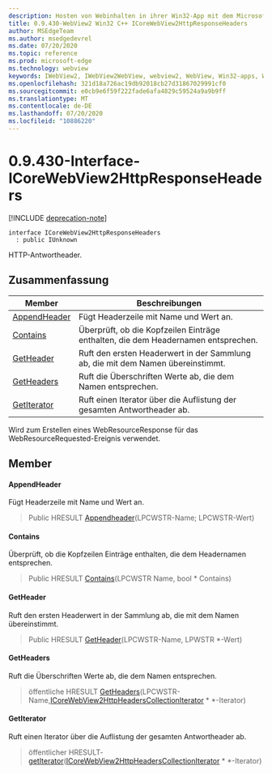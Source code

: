 ```yaml
---
description: Hosten von Webinhalten in ihrer Win32-App mit dem Microsoft Edge WebView2-Steuerelement
title: 0.9.430-WebView2 Win32 C++ ICoreWebView2HttpResponseHeaders
author: MSEdgeTeam
ms.author: msedgedevrel
ms.date: 07/20/2020
ms.topic: reference
ms.prod: microsoft-edge
ms.technology: webview
keywords: IWebView2, IWebView2WebView, webview2, WebView, Win32-apps, Win32, Edge, ICoreWebView2, ICoreWebView2Host, Browser-Steuerelement, Edge-HTML
ms.openlocfilehash: 321d18a726ac19db92018cb27d31867029991cf0
ms.sourcegitcommit: e0cb9e6f59f222fade6afa4829c59524a9a9b9ff
ms.translationtype: MT
ms.contentlocale: de-DE
ms.lasthandoff: 07/20/2020
ms.locfileid: "10886220"
---
```

# 0.9.430-Interface-ICoreWebView2HttpResponseHeaders 

[!INCLUDE [deprecation-note](../../includes/deprecation-note.md)]

```
interface ICoreWebView2HttpResponseHeaders
  : public IUnknown
```

HTTP-Antwortheader.

## Zusammenfassung

 Member                        | Beschreibungen
--------------------------------|---------------------------------------------
[AppendHeader](#appendheader) | Fügt Headerzeile mit Name und Wert an.
[Contains](#contains) | Überprüft, ob die Kopfzeilen Einträge enthalten, die dem Headernamen entsprechen.
[GetHeader](#getheader) | Ruft den ersten Headerwert in der Sammlung ab, die mit dem Namen übereinstimmt.
[GetHeaders](#getheaders) | Ruft die Überschriften Werte ab, die dem Namen entsprechen.
[GetIterator](#getiterator) | Ruft einen Iterator über die Auflistung der gesamten Antwortheader ab.

Wird zum Erstellen eines WebResourceResponse für das WebResourceRequested-Ereignis verwendet.

## Member

#### AppendHeader 

Fügt Headerzeile mit Name und Wert an.

> Public HRESULT [Appendheader](#appendheader)(LPCWSTR-Name; LPCWSTR-Wert)

#### Contains 

Überprüft, ob die Kopfzeilen Einträge enthalten, die dem Headernamen entsprechen.

> Public HRESULT [Contains](#contains)(LPCWSTR Name, bool * Contains)

#### GetHeader 

Ruft den ersten Headerwert in der Sammlung ab, die mit dem Namen übereinstimmt.

> Public HRESULT [GetHeader](#getheader)(LPCWSTR-Name, LPWSTR *-Wert)

#### GetHeaders 

Ruft die Überschriften Werte ab, die dem Namen entsprechen.

> öffentliche HRESULT [GetHeaders](#getheaders)(LPCWSTR-Name,[ICoreWebView2HttpHeadersCollectionIterator](ICoreWebView2HttpHeadersCollectionIterator.md) * *-Iterator)

#### GetIterator 

Ruft einen Iterator über die Auflistung der gesamten Antwortheader ab.

> öffentlicher HRESULT- [getIterator](#getiterator)([ICoreWebView2HttpHeadersCollectionIterator](ICoreWebView2HttpHeadersCollectionIterator.md) * *-Iterator)

